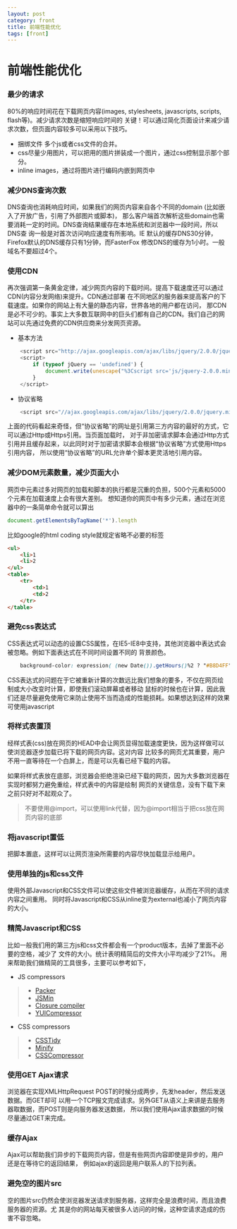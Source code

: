 ```yaml
---
layout: post
category: front
title: 前端性能优化
tags: [front]
---
```


# 前端性能优化

### 最少的请求

80%的响应时间花在下载网页内容(images, stylesheets, javascripts, scripts, flash等)。减少请求次数是缩短响应时间的
关键！可以通过简化页面设计来减少请求次数，但页面内容较多可以采用以下技巧。

- 捆绑文件 多个js或者css文件的合并。
- css尽量少用图片，可以把用的图片拼装成一个图片，通过css控制显示那个部分。
- inline images，通过将图片进行编码内嵌到网页中

### 减少DNS查询次数

DNS查询也消耗响应时间，如果我们的网页内容来自各个不同的domain (比如嵌入了开放广告，引用了外部图片或脚本)，
那么客户端首次解析这些domain也需要消耗一定的时间。DNS查询结果缓存在本地系统和浏览器中一段时间，所以DNS查
询一般是对首次访问响应速度有所影响。IE 默认的缓存DNS30分钟，Firefox默认的DNS缓存只有1分钟，而FasterFox
修改DNS的缓存为1小时。一般域名不要超过4个。

### 使用CDN

再次强调第一条黄金定律，减少网页内容的下载时间。提高下载速度还可以通过CDN(内容分发网络)来提升。CDN通过部署
在不同地区的服务器来提高客户的下载速度。如果你的网站上有大量的静态内容，世界各地的用户都在访问，
那CDN是必不可少的。事实上大多数互联网中的巨头们都有自己的CDN。我们自己的网站可以先通过免费的CDN供应商来分发网页资源。

- 基本方法

```javascript
    <script src="http://ajax.googleapis.com/ajax/libs/jquery/2.0.0/jquery.min.js"></script>
    <script>
        if (typeof jQuery == 'undefined') {
            document.write(unescape("%3Cscript src='js/jquery-2.0.0.min.js'%3E%3C/script%3E"));
        }
    </script>
```

- 协议省略

```javascript
    <script src="//ajax.googleapis.com/ajax/libs/jquery/2.0.0/jquery.min.js"></script>
```
上面的代码看起来奇怪，但“协议省略”的网址是引用第三方内容的最好的方式，它可以通过Http或Https引用。当页面加载时，
对于非加密请求脚本会通过Http方式引用并且缓存起来，以此同时对于加密请求脚本会根据“协议省略”方式使用Https引用内容，
所以使用“协议省略”的URL允许单个脚本更灵活地引用内容。


### 减少DOM元素数量，减少页面大小

网页中元素过多对网页的加载和脚本的执行都是沉重的负担，500个元素和5000个元素在加载速度上会有很大差别。
想知道你的网页中有多少元素，通过在浏览器中的一条简单命令就可以算出
```javascript
document.getElementsByTagName('*').length
```
比如google的html coding style就规定省略不必要的标签
```html
<ul>
    <li>1
    <li>2
</ul>
<table>
    <tr>
        <td>1
        <td>2
    </tr>
</table>
```


### 避免css表达式

CSS表达式可以动态的设置CSS属性，在IE5-IE8中支持，其他浏览器中表达式会被忽略。例如下面表达式在不同时间设置不同的
背景颜色。
```css
    background-color: expression( (new Date()).getHours()%2 ? "#B8D4FF" : "#F08A00" );
```
CSS表达式的问题在于它被重新计算的次数远比我们想象的要多，不仅在网页绘制或大小改变时计算，即使我们滚动屏幕或者移动
鼠标的时候也在计算，因此我们还是尽量避免使用它来防止使用不当而造成的性能损耗。如果想达到这样的效果可使用javascript

### 将样式表置顶

经样式表(css)放在网页的HEAD中会让网页显得加载速度更快，因为这样做可以使浏览器逐步加载已将下载的网页内容。这对内容
比较多的网页尤其重要，用户不用一直等待在一个白屏上，而是可以先看已经下载的内容。

如果将样式表放在底部，浏览器会拒绝渲染已经下载的网页，因为大多数浏览器在实现时都努力避免重绘，样式表中的内容是绘制
网页的关键信息，没有下载下来之前只好对不起观众了。

> 不要使用@import，可以使用link代替，因为@import相当于把css放在网页内容的底部

### 将javascript置低

把脚本置底，这样可以让网页渲染所需要的内容尽快加载显示给用户。

### 使用单独的js和css文件

使用外部Javascript和CSS文件可以使这些文件被浏览器缓存，从而在不同的请求内容之间重用。
同时将Javascript和CSS从inline变为external也减小了网页内容的大小。
 
 
### 精简Javascript和CSS

比如一般我们用的第三方js和css文件都会有一个product版本，去掉了里面不必要的空格，减少了
文件的大小。统计表明精简后的文件大小平均减少了21%。
用来帮助我们做精简的工具很多，主要可以参考如下，
- JS compressors
> * [Packer](http://dean.edwards.name/packer/) 
> * [JSMin](http://crockford.com/javascript/jsmin)
> * [Closure compiler](http://code.google.com/intl/pl/closure/compiler/)
> * [YUICompressor](http://developer.yahoo.com/yui/compressor/)
- CSS compressors
> * [CSSTidy](http://csstidy.sourceforge.net/)
> * [Minify](http://code.google.com/p/minify/)
> * [CSSCompressor](http://www.csscompressor.com/)

### 使用GET Ajax请求

浏览器在实现XMLHttpRequest POST的时候分成两步，先发header，然后发送数据。而GET却可
以用一个TCP报文完成请求。另外GET从语义上来讲是去服务器取数据，而POST则是向服务器发送数据，
所以我们使用Ajax请求数据的时候尽量通过GET来完成。

### 缓存Ajax

Ajax可以帮助我们异步的下载网页内容，但是有些网页内容即使是异步的，用户还是在等待它的返回结果，
例如ajax的返回是用户联系人的下拉列表。

### 避免空的图片src

空的图片src仍然会使浏览器发送请求到服务器，这样完全是浪费时间，而且浪费服务器的资源。尤
其是你的网站每天被很多人访问的时候，这种空请求造成的伤害不容忽略。





